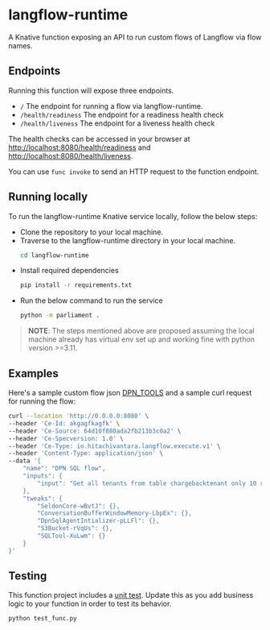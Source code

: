 # langflow-runtime

A Knative function exposing an API to run custom flows of Langflow via flow names.

## Endpoints

Running this function will expose three endpoints.

  * `/` The endpoint for running a flow via langflow-runtime.
  * `/health/readiness` The endpoint for a readiness health check
  * `/health/liveness` The endpoint for a liveness health check

The health checks can be accessed in your browser at
[http://localhost:8080/health/readiness]() and
[http://localhost:8080/health/liveness]().

You can use `func invoke` to send an HTTP request to the function endpoint.

## Running locally

To run the langflow-runtime Knative service locally, follow the below steps:
- Clone the repository to your local machine.
- Traverse to the langflow-runtime directory in your local machine.
  ```sh
  cd langflow-runtime
  ```
- Install required dependencies
  ```sh
  pip install -r requirements.txt
  ```
- Run the below command to run the service
  ```sh
  python -m parliament .
  ```
>**NOTE**: The steps mentioned above are proposed assuming the local machine already has virtual env set up and working fine with python version >=3.11.

## Examples

Here's a sample custom flow json [DPN_TOOLS](./examples/multiple_tools_flow.json) and a sample curl request for running the flow:

```sh
curl --location 'http://0.0.0.0:8080' \
--header 'Ce-Id: akgagfkagfk' \
--header 'Ce-Source: 64d10f880ada2fb213b3c0a2' \
--header 'Ce-Specversion: 1.0' \
--header 'Ce-Type: io.hitachivantara.langflow.execute.v1' \
--header 'Content-Type: application/json' \
--data '{
    "name": "DPN SQL flow",
    "inputs": {
        "input": "Get all tenants from table chargebacktenant only 10 records"   
    },
    "tweaks": {
        "SeldonCore-wBvtJ": {},
        "ConversationBufferWindowMemory-LbpEx": {},
        "DpnSqlAgentIntializer-pLLFl": {},
        "S3Bucket-rVqUs": {},
        "SQLTool-XuLwm": {}
    }
}'
```


## Testing

This function project includes a [unit test](./test_func.py). Update this
as you add business logic to your function in order to test its behavior.

```console
python test_func.py
```
